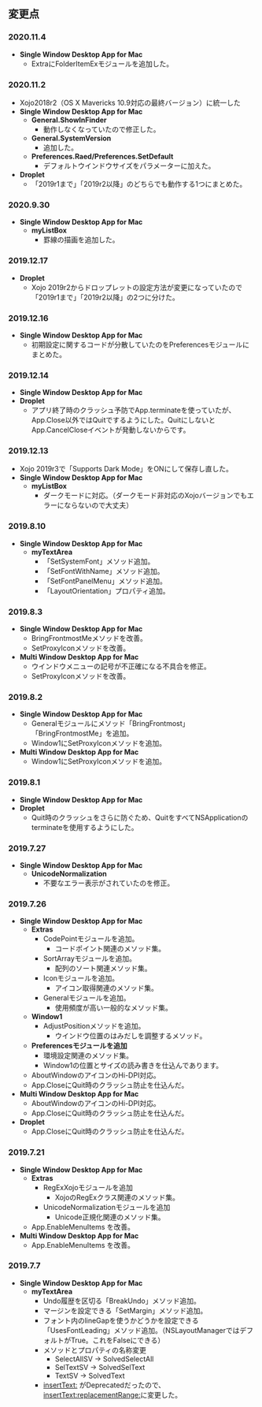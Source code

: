 ## 変更点

### 2020.11.4
* **Single Window Desktop App for Mac**
    * ExtraにFolderItemExモジュールを追加した。

### 2020.11.2
* Xojo2018r2（OS X Mavericks 10.9対応の最終バージョン）に統一した
* **Single Window Desktop App for Mac**
    * **General.ShowInFinder**
        * 動作しなくなっていたので修正した。
    * **General.SystemVersion**
        * 追加した。
    * **Preferences.Raed/Preferences.SetDefault**
        * デフォルトウインドウサイズをパラメーターに加えた。
* **Droplet**
    * 「2019r1まで」「2019r2以降」のどちらでも動作する1つにまとめた。
    
### 2020.9.30
* **Single Window Desktop App for Mac**
    * **myListBox**
        * 罫線の描画を追加した。
### 2019.12.17
* **Droplet**
    * Xojo 2019r2からドロップレットの設定方法が変更になっていたので「2019r1まで」「2019r2以降」の2つに分けた。
### 2019.12.16
* **Single Window Desktop App for Mac**
    * 初期設定に関するコードが分散していたのをPreferencesモジュールにまとめた。
### 2019.12.14
* **Single Window Desktop App for Mac**
* **Droplet**
    * アプリ終了時のクラッシュ予防でApp.terminateを使っていたが、App.Close以外ではQuitでするようにした。QuitにしないとApp.CancelCloseイベントが発動しないからです。
### 2019.12.13
* Xojo 2019r3で「Supports Dark Mode」をONにして保存し直した。
* **Single Window Desktop App for Mac**
    * **myListBox**
        * ダークモードに対応。（ダークモード非対応のXojoバージョンでもエラーにならないので大丈夫）
### 2019.8.10
* **Single Window Desktop App for Mac**
    * **myTextArea**
        * 「SetSystemFont」メソッド追加。
        * 「SetFontWithName」メソッド追加。
        * 「SetFontPanelMenu」メソッド追加。
        * 「LayoutOrientation」プロパティ追加。
### 2019.8.3
* **Single Window Desktop App for Mac**
    * BringFrontmostMeメソッドを改善。
    * SetProxyIconメソッドを改善。
* **Multi Window Desktop App for Mac**
    * ウインドウメニューの記号が不正確になる不具合を修正。
    * SetProxyIconメソッドを改善。

### 2019.8.2
* **Single Window Desktop App for Mac**
    * Generalモジュールにメソッド「BringFrontmost」「BringFrontmostMe」を追加。
    * Window1にSetProxyIconメソッドを追加。
* **Multi Window Desktop App for Mac**
    * Window1にSetProxyIconメソッドを追加。

### 2019.8.1
* **Single Window Desktop App for Mac**
* **Droplet**
    * Quit時のクラッシュをさらに防ぐため、QuitをすべてNSApplicationのterminateを使用するようにした。

### 2019.7.27
* **Single Window Desktop App for Mac**
    * **UnicodeNormalization**
        * 不要なエラー表示がされていたのを修正。

### 2019.7.26
* **Single Window Desktop App for Mac**
    * **Extras**
        * CodePointモジュールを追加。
            * コードポイント関連のメソッド集。
        * SortArrayモジュールを追加。
            * 配列のソート関連メソッド集。
        * Iconモジュールを追加。
            * アイコン取得関連のメソッド集。
        * Generalモジュールを追加。
            * 使用頻度が高い一般的なメソッド集。
    * **Window1**
        * AdjustPositionメソッドを追加。
            * ウインドウ位置のはみだしを調整するメソッド。
    * **Preferencesモジュールを追加**
        * 環境設定関連のメソッド集。
        * Window1の位置とサイズの読み書きを仕込んであります。
    * AboutWindowのアイコンのHi-DPI対応。
    * App.CloseにQuit時のクラッシュ防止を仕込んだ。
* **Multi Window Desktop App for Mac**
    * AboutWindowのアイコンのHi-DPI対応。
    * App.CloseにQuit時のクラッシュ防止を仕込んだ。
* **Droplet**
    * App.CloseにQuit時のクラッシュ防止を仕込んだ。

### 2019.7.21
* **Single Window Desktop App for Mac**
    * **Extras**
        * RegExXojoモジュールを追加
            * XojoのRegExクラス関連のメソッド集。
        * UnicodeNormalizationモジュールを追加
            * Unicode正規化関連のメソッド集。
    * App.EnableMenuItems を改善。
* **Multi Window Desktop App for Mac**
    * App.EnableMenuItems を改善。

### 2019.7.7
* **Single Window Desktop App for Mac**
    * **myTextArea**
        * Undo履歴を区切る「BreakUndo」メソッド追加。
        * マージンを設定できる「SetMargin」メソッド追加。
        * フォント内のlineGapを使うかどうかを設定できる「UsesFontLeading」メソッド追加。（NSLayoutManagerではデフォルトがTrue。これをFalseにできる）
        * メソッドとプロパティの名称変更
            * SelectAllSV → SolvedSelectAll
            * SelTextSV → SolvedSelText
            * TextSV → SolvedText
        * [insertText:](https://developer.apple.com/documentation/appkit/nstextview/1449174-inserttext?language=objc) がDeprecatedだったので、[insertText:replacementRange:](https://developer.apple.com/documentation/appkit/nstextinputclient/1438258-inserttext?language=objc)に変更した。